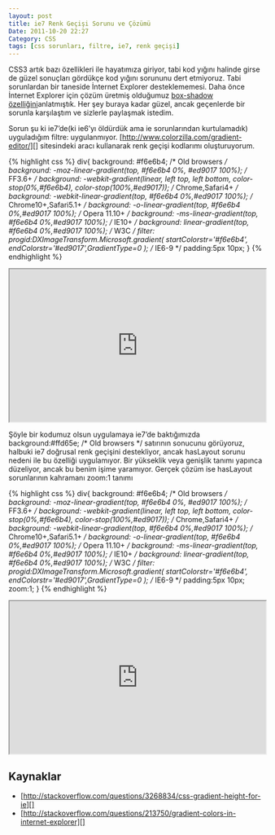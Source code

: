 ```yaml
---
layout: post
title: ie7 Renk Geçişi Sorunu ve Çözümü
Date: 2011-10-20 22:27
Category: CSS
tags: [css sorunları, filtre, ie7, renk geçişi]
---
```


CSS3 artık bazı özellikleri ile hayatımıza giriyor, tabi kod yığını
halinde girse de güzel sonuçları gördükçe kod yığını sorununu dert
etmiyoruz. Tabi sorunlardan bir taneside İnternet Explorer
desteklememesi. Daha önce İnternet Explorer için çözüm üretmiş olduğumuz
[box-shadow özelliğini][]anlatmıştık. Her şey buraya kadar güzel, ancak
geçenlerde bir sorunla karşılaştım ve sizlerle paylaşmak istedim.

Sorun şu ki ie7’de(ki ie6’yı öldürdük ama ie sorunlarından kurtulamadık)
uyguladığım filtre: uygulanmıyor.
[http://www.colorzilla.com/gradient-editor/][] sitesindeki aracı
kullanarak renk geçişi kodlarımı oluşturuyorum.

{% highlight css %}
div{
    background: #f6e6b4; /* Old browsers */
    background: -moz-linear-gradient(top, #f6e6b4 0%, #ed9017 100%); /* FF3.6+ */
    background: -webkit-gradient(linear, left top, left bottom, color-stop(0%,#f6e6b4), color-stop(100%,#ed9017)); /* Chrome,Safari4+ */
    background: -webkit-linear-gradient(top, #f6e6b4 0%,#ed9017 100%); /* Chrome10+,Safari5.1+ */
    background: -o-linear-gradient(top, #f6e6b4 0%,#ed9017 100%); /* Opera 11.10+ */
    background: -ms-linear-gradient(top, #f6e6b4 0%,#ed9017 100%); /* IE10+ */
    background: linear-gradient(top, #f6e6b4 0%,#ed9017 100%); /* W3C */
    filter: progid:DXImageTransform.Microsoft.gradient( startColorstr='#f6e6b4', endColorstr='#ed9017',GradientType=0 ); /* IE6-9 */
    padding:5px 10px;
}
{% endhighlight %}

<iframe style="width: 100%; height: 300px" src="https://jsfiddle.net/fatihhayri/S9eB2/embedded/result,html,css"></iframe>

Şöyle bir kodumuz olsun uygulamaya ie7’de baktığımızda background:#ffd65e; /* Old browsers */ satırının sonucunu görüyoruz, halbuki ie7
doğrusal renk geçişini destekliyor, ancak hasLayout sorunu nedeni ile bu
özelliği uygulamıyor. Bir yükseklik veya genişlik tanımı yapınca
düzeliyor, ancak bu benim işime yaramıyor. Gerçek çözüm ise hasLayout
sorunlarının kahramanı zoom:1 tanımı

{% highlight css %}
div{
    background: #f6e6b4; /* Old browsers */
    background: -moz-linear-gradient(top, #f6e6b4 0%, #ed9017 100%); /* FF3.6+ */
    background: -webkit-gradient(linear, left top, left bottom, color-stop(0%,#f6e6b4), color-stop(100%,#ed9017)); /* Chrome,Safari4+ */
    background: -webkit-linear-gradient(top, #f6e6b4 0%,#ed9017 100%); /* Chrome10+,Safari5.1+ */
    background: -o-linear-gradient(top, #f6e6b4 0%,#ed9017 100%); /* Opera 11.10+ */
    background: -ms-linear-gradient(top, #f6e6b4 0%,#ed9017 100%); /* IE10+ */
    background: linear-gradient(top, #f6e6b4 0%,#ed9017 100%); /* W3C */
    filter: progid:DXImageTransform.Microsoft.gradient( startColorstr='#f6e6b4', endColorstr='#ed9017',GradientType=0 ); /* IE6-9 */
    padding:5px 10px;
    zoom:1;
}
{% endhighlight %}

<iframe style="width: 100%; height: 300px" src="https://jsfiddle.net/fatihhayri/ReFgk/1/embedded/result,html,css"></iframe>

## Kaynaklar

-   [http://stackoverflow.com/questions/3268834/css-gradient-height-for-ie][]
-   [http://stackoverflow.com/questions/213750/gradient-colors-in-internet-explorer][]

  [box-shadow özelliğini]: http://www.fatihhayrioglu.com/kutulara-golge-vermek-box-shadow/
  [http://www.colorzilla.com/gradient-editor/]: http://www.colorzilla.com/gradient-editor/
  [http://stackoverflow.com/questions/3268834/css-gradient-height-for-ie]: http://stackoverflow.com/questions/3268834/css-gradient-height-for-ie
  [http://stackoverflow.com/questions/213750/gradient-colors-in-internet-explorer]: http://stackoverflow.com/questions/213750/gradient-colors-in-internet-explorer
